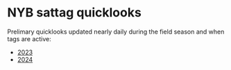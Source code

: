 # NYB sattag quicklooks

Prelimary quicklooks updated nearly daily during the field season and when tags are active:

- [2023](2023)
- [2024](2024)

